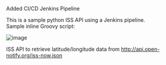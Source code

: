 Added CI/CD Jenkins Pipeline

This is a sample python ISS API using a Jenkins pipeline.  
Sample inline Groovy script:

![image](https://user-images.githubusercontent.com/65757094/122989923-397ce000-d358-11eb-9ce5-3fdce51fbd34.png)




ISS API to retrieve latitude/longitude data from http://api.open-notify.org/iss-now.json
